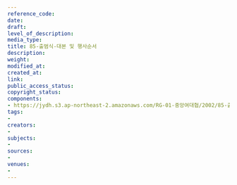 ```yaml
---
reference_code: 
date: 
draft: 
level_of_description: 
media_type: 
title: 85-출범식-대본 및 행사순서
description: 
weight: 
modified_at: 
created_at: 
link: 
public_access_status: 
copyright_status: 
components:
- https://jydh.s3.ap-northeast-2.amazonaws.com/RG-01-중앙여대협/2002/85-출범식-대본+및+행사순서.pdf
tags:
- 
creators:
- 
subjects:
- 
sources:
- 
venues:
- 
---
```

